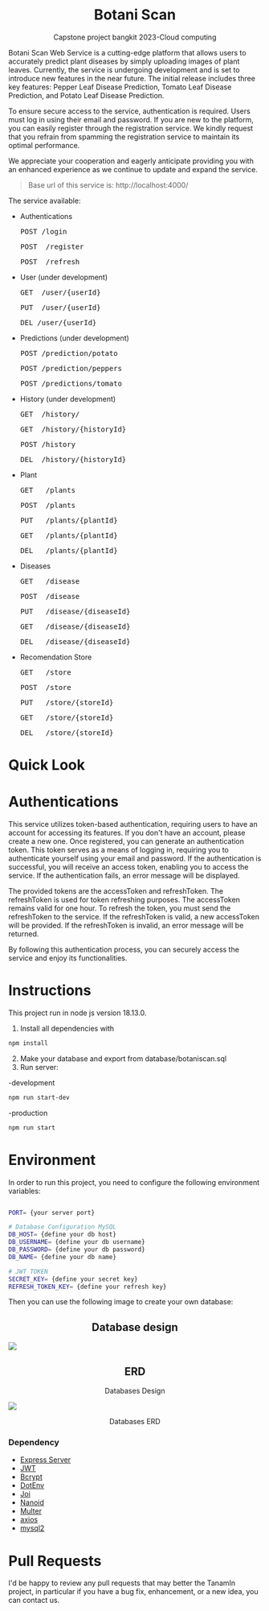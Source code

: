 <h1 align="center">Botani Scan</h1>
<p align="center">Capstone project bangkit 2023-Cloud computing</p>

Botani Scan Web Service is a cutting-edge platform that allows users to accurately predict plant diseases by simply uploading images of plant leaves. Currently, the service is undergoing development and is set to introduce new features in the near future. The initial release includes three key features: Pepper Leaf Disease Prediction, Tomato Leaf Disease Prediction, and Potato Leaf Disease Prediction.

To ensure secure access to the service, authentication is required. Users must log in using their email and password. If you are new to the platform, you can easily register through the registration service. We kindly request that you refrain from spamming the registration service to maintain its optimal performance.

We appreciate your cooperation and eagerly anticipate providing you with an enhanced experience as we continue to update and expand the service.

> Base url of this service is: http://localhost:4000/

The service available:

- Authentications
  <pre>POST /login</pre>
  <pre>POST  /register</pre>
  <pre>POST  /refresh</pre>

- User (under development)
  <pre>GET  /user/{userId}</pre>
  <pre>PUT  /user/{userId}</pre>
  <pre>DEL /user/{userId}</pre>

- Predictions (under development)
  <pre>POST /prediction/potato</pre>
  <pre>POST /prediction/peppers</pre>
  <pre>POST /predictions/tomato</pre>

- History (under development)
  <pre>GET  /history/</pre>
  <pre>GET  /history/{historyId}</pre>
  <pre>POST /history</pre>
  <pre>DEL  /history/{historyId}</pre>

- Plant
  <pre>GET   /plants</pre>
  <pre>POST  /plants</pre>
  <pre>PUT   /plants/{plantId}</pre>
  <pre>GET   /plants/{plantId}</pre>
  <pre>DEL   /plants/{plantId}</pre> 

- Diseases
  <pre>GET   /disease</pre>
  <pre>POST  /disease</pre>
  <pre>PUT   /disease/{diseaseId}</pre>
  <pre>GET   /disease/{diseaseId}</pre>
  <pre>DEL   /disease/{diseaseId}</pre>

- Recomendation Store
  <pre>GET   /store</pre>
  <pre>POST  /store</pre>
  <pre>PUT   /store/{storeId}</pre>
  <pre>GET   /store/{storeId}</pre>
  <pre>DEL   /store/{storeId}</pre>

# Quick Look

# Authentications

This service utilizes token-based authentication, requiring users to have an account for accessing its features. If you don't have an account, please create a new one. Once registered, you can generate an authentication token. This token serves as a means of logging in, requiring you to authenticate yourself using your email and password. If the authentication is successful, you will receive an access token, enabling you to access the service. If the authentication fails, an error message will be displayed.

The provided tokens are the accessToken and refreshToken. The refreshToken is used for token refreshing purposes. The accessToken remains valid for one hour. To refresh the token, you must send the refreshToken to the service. If the refreshToken is valid, a new accessToken will be provided. If the refreshToken is invalid, an error message will be returned.

By following this authentication process, you can securely access the service and enjoy its functionalities.

# Instructions
This project run in node js version 18.13.0. 
1. Install all dependencies with
```bash
npm install
```
2. Make your database and export from database/botaniscan.sql
3. Run server:
<P>-development<p>

```bash
npm run start-dev
```
<p>-production<p>

```bash 
npm run start  
```

# Environment

In order to run this project, you need to configure the following environment variables:

```bash

PORT= {your server port}

# Database Configuration MySQL
DB_HOST= {define your db host}
DB_USERNAME= {define your db username}
DB_PASSWORD= {define your db password}
DB_NAME= {define your db name}

# JWT TOKEN
SECRET_KEY= {define your secret key}
REFRESH_TOKEN_KEY= {define your refresh key}

```

Then you can use the following image to create your own database:
<h2 align="center">Database design</h2>
<a href="">
  <img src="images/Bangkit%20Capstone%20Botaniscan.png" />
</a>
<h2 align="center">ERD</h2>
<p align="center">Databases Design</p>
<a href="">
  <img src="images/ERD%20Bangkit.png" />
</a>
<p align="center">Databases ERD</p>

### Dependency

* [Express Server](https://www.npmjs.com/package/express)
* [JWT](https://www.npmjs.com/package/jsonwebtoken)
* [Bcrypt](https://www.npmjs.com/package/bcrypt)
* [DotEnv](https://www.npmjs.com/package/dotenv)
* [Joi](https://www.npmjs.com/package/joi)
* [Nanoid](https://www.npmjs.com/package/nanoid)
* [Multer](https://www.npmjs.com/package/multer)
* [axios](https://www.npmjs.com/package/axios)
* [mysql2](https://www.npmjs.com/package/mysql2)

# Pull Requests

I'd be happy to review any pull requests that may better the TanamIn project, in particular if you have a bug fix, enhancement, or a new idea, you can contact us.

